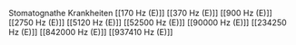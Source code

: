 Stomatognathe Krankheiten
[[170 Hz (E)]]
[[370 Hz (E)]]
[[900 Hz (E)]]
[[2750 Hz (E)]]
[[5120 Hz (E)]]
[[52500 Hz (E)]]
[[90000 Hz (E)]]
[[234250 Hz (E)]]
[[842000 Hz (E)]]
[[937410 Hz (E)]]